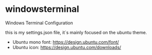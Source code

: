 # windowsterminal
Windows Terminal Configuration

this is my settings.json file, it`s mainly focused on the ubuntu theme. 
- Ubuntu mono font: https://design.ubuntu.com/font/
- Ubuntu icon: https://design.ubuntu.com/downloads/
